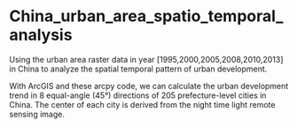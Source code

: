 # China_urban_area_spatio_temporal_analysis

Using the urban area raster data in year [1995,2000,2005,2008,2010,2013] in China to analyze the spatial temporal pattern of urban development.

With ArcGIS and these arcpy code, we can calculate the urban development trend in 8 equal-angle (45°) directions of 205 prefecture-level cities in China. The center of each city is derived from the night time light remote sensing image. 
